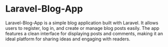 # Laravel-Blog-App
 Laravel-Blog-App is a simple blog application built with Laravel. It allows users to register, log in, and create or manage blog posts easily. The app features a clean interface for displaying posts and comments, making it an ideal platform for sharing ideas and engaging with readers.
